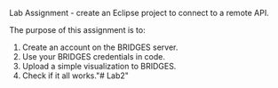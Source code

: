 Lab Assignment - create an Eclipse project to connect to a remote API.

The purpose of this assignment is to:

1. Create an account on the BRIDGES server.
2. Use your BRIDGES credentials in code.
3. Upload a simple visualization to BRIDGES.
4. Check if it all works."# Lab2" 
